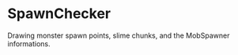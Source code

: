 SpawnChecker
============

Drawing monster spawn points, slime chunks, and the MobSpawner informations.